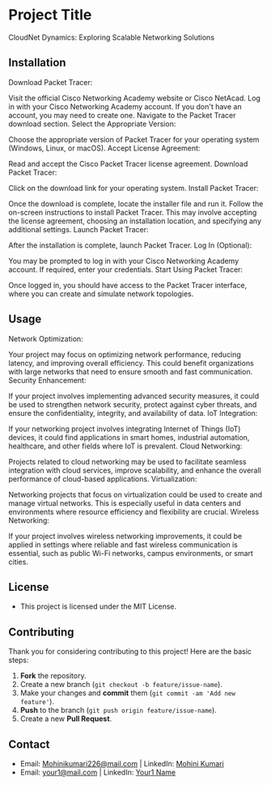 # Project Title

CloudNet Dynamics: Exploring Scalable Networking Solutions


## Installation

Download Packet Tracer:

Visit the official Cisco Networking Academy website or Cisco NetAcad.
Log in with your Cisco Networking Academy account. If you don't have an account, you may need to create one.
Navigate to the Packet Tracer download section.
Select the Appropriate Version:

Choose the appropriate version of Packet Tracer for your operating system (Windows, Linux, or macOS).
Accept License Agreement:

Read and accept the Cisco Packet Tracer license agreement.
Download Packet Tracer:

Click on the download link for your operating system.
Install Packet Tracer:

Once the download is complete, locate the installer file and run it.
Follow the on-screen instructions to install Packet Tracer. This may involve accepting the license agreement, choosing an installation location, and specifying any additional settings.
Launch Packet Tracer:

After the installation is complete, launch Packet Tracer.
Log In (Optional):

You may be prompted to log in with your Cisco Networking Academy account. If required, enter your credentials.
Start Using Packet Tracer:

Once logged in, you should have access to the Packet Tracer interface, where you can create and simulate network topologies.


## Usage

Network Optimization:

Your project may focus on optimizing network performance, reducing latency, and improving overall efficiency. This could benefit organizations with large networks that need to ensure smooth and fast communication.
Security Enhancement:

If your project involves implementing advanced security measures, it could be used to strengthen network security, protect against cyber threats, and ensure the confidentiality, integrity, and availability of data.
IoT Integration:

If your networking project involves integrating Internet of Things (IoT) devices, it could find applications in smart homes, industrial automation, healthcare, and other fields where IoT is prevalent.
Cloud Networking:

Projects related to cloud networking may be used to facilitate seamless integration with cloud services, improve scalability, and enhance the overall performance of cloud-based applications.
Virtualization:

Networking projects that focus on virtualization could be used to create and manage virtual networks. This is especially useful in data centers and environments where resource efficiency and flexibility are crucial.
Wireless Networking:

If your project involves wireless networking improvements, it could be applied in settings where reliable and fast wireless communication is essential, such as public Wi-Fi networks, campus environments, or smart cities.


## License
- This project is licensed under the MIT License. 

## Contributing
Thank you for considering contributing to this project! Here are the basic steps:
1. **Fork** the repository.
2. Create a new branch (`git checkout -b feature/issue-name`).
3. Make your changes and **commit** them (`git commit -am 'Add new feature'`).
4. **Push** to the branch (`git push origin feature/issue-name`).
5. Create a new **Pull Request**.

## Contact
- Email: [Mohinikumari226@mail.com](mailto:your@mail.com) | LinkedIn: [Mohini Kumari](https://www.linkedin.com/in/your-address/)
- Email: [your1@mail.com](mailto:your1@mail.com) | LinkedIn: [Your1 Name](https://www.linkedin.com/in/your-address2/)
